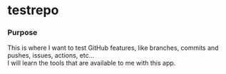 # testrepo

### Purpose
This is where I want to test GitHub features, like branches, commits and pushes, issues, actions, etc...\
I will learn the tools that are available to me with this app.
